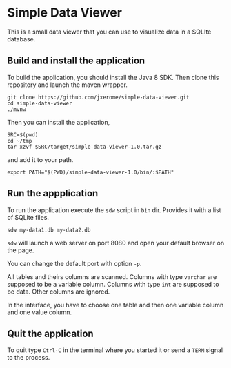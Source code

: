 # Simple Data Viewer

This is a small data viewer that you can use to visualize data in a SQLIte database.

## Build and install the application

To build the application, you should install the Java 8 SDK.
Then clone this repository and launch the maven wrapper.

    git clone https://github.com/jxerome/simple-data-viewer.git
    cd simple-data-viewer
    ./mvnw

Then you can install the application,

    SRC=$(pwd)
    cd ~/tmp
    tar xzvf $SRC/target/simple-data-viewer-1.0.tar.gz

and add it to your path.

    export PATH="$(PWD)/simple-data-viewer-1.0/bin/:$PATH"


## Run the appplication

To run the application execute the `sdw` script in `bin` dir.
Provides it with a list of SQLite files.

    sdw my-data1.db my-data2.db

`sdw` will launch a web server on port 8080 and open your default browser on the page.

You can change the default port with option `-p`.

All tables and theirs columns are scanned.
Columns with type `varchar` are supposed to be a variable column.
Columns with type `int` are supposed to be data.
Other columns are ignored.

In the interface, you have to choose one table and then one variable column and one value column.

## Quit the application

To quit type `Ctrl-C` in the terminal where you started it or send a `TERM` signal to the process.
